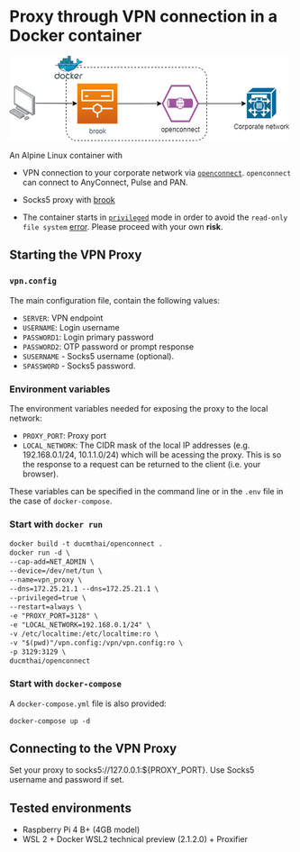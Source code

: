 # Proxy through VPN connection in a Docker container
![openconnect](vpncontainer.png)

An Alpine Linux container with 

- VPN connection to your corporate network via [`openconnect`](https://github.com/openconnect). `openconnect` can connect to AnyConnect, Pulse and PAN.
- Socks5 proxy with [brook](https://github.com/txthinking/brook)

- The container starts in [`privileged`](https://docs.docker.com/engine/reference/run/#runtime-privilege-and-linux-capabilities) mode in order to avoid the `read-only file system` [error](https://serverfault.com/questions/878443/when-running-vpnc-in-docker-get-cannot-open-proc-sys-net-ipv4-route-flush). Please proceed with your own **risk**.

## Starting the VPN Proxy

### `vpn.config`

The main configuration file, contain the following values:

- `SERVER`: VPN endpoint
- `USERNAME`: Login username
- `PASSWORD1`: Login primary password
- `PASSWORD2`: OTP password or prompt response
- `SUSERNAME` - Socks5 username (optional).
- `SPASSWORD` - Socks5 password.

### Environment variables

The environment variables needed for exposing the proxy to the local network:

- `PROXY_PORT`: Proxy port
- `LOCAL_NETWORK`: The CIDR mask of the local IP addresses (e.g. 192.168.0.1/24, 10.1.1.0/24) which will be acessing the proxy. This is so the response to a request can be returned to the client (i.e. your browser).

These variables can be specified in the command line or in the `.env` file in the case of `docker-compose`.

### Start with `docker run`

```Shell
docker build -t ducmthai/openconnect .
docker run -d \
--cap-add=NET_ADMIN \
--device=/dev/net/tun \
--name=vpn_proxy \
--dns=172.25.21.1 --dns=172.25.21.1 \
--privileged=true \
--restart=always \
-e "PROXY_PORT=3128" \
-e "LOCAL_NETWORK=192.168.0.1/24" \
-v /etc/localtime:/etc/localtime:ro \
-v "$(pwd)"/vpn.config:/vpn/vpn.config:ro \
-p 3129:3129 \
ducmthai/openconnect
```

### Start with `docker-compose`

A `docker-compose.yml` file is also provided:

```Shell
docker-compose up -d
```

## Connecting to the VPN Proxy

Set your proxy to socks5://127.0.0.1:${PROXY_PORT}. Use Socks5 username and password if set.

## Tested environments
- Raspberry Pi 4 B+ (4GB model)
- WSL 2 + Docker WSL2 technical preview (2.1.2.0) + Proxifier